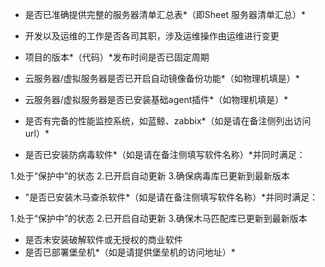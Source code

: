 

- 是否已准确提供完整的服务器清单汇总表*（即Sheet 服务器清单汇总）*

- 开发以及运维的工作是否各司其职，涉及运维操作由运维进行变更

- 项目的版本*（代码）*发布时间是否已固定周期

- 云服务器/虚拟服务器是否已开启自动镜像备份功能*（如物理机填是）*

- 云服务器/虚拟服务器是否已安装基础agent插件*（如物理机填是）*

- 是否有完备的性能监控系统，如蓝鲸、zabbix*（如是请在备注侧列出访问url）*

- 是否已安装防病毒软件*（如是请在备注侧填写软件名称）*并同时满足：
> 
1.处于“保护中”的状态
2.已开启自动更新 
3.确保病毒库已更新到最新版本
>

- "是否已安装木马查杀软件*（如是请在备注侧填写软件名称）*并同时满足：
> 
1.处于“保护中”的状态 
2.已开启自动更新 
3.确保木马匹配库已更新到最新版本
>


- 是否未安装破解软件或无授权的商业软件
- 是否已部署堡垒机*（如是请提供堡垒机的访问地址）*